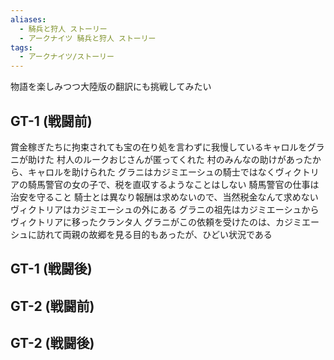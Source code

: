 ```yaml
---
aliases:
  - 騎兵と狩人 ストーリー
  - アークナイツ 騎兵と狩人 ストーリー
tags:
  - アークナイツ/ストーリー
---
```

物語を楽しみつつ大陸版の翻訳にも挑戦してみたい
## GT-1 (戦闘前)
賞金稼ぎたちに拘束されても宝の在り処を言わずに我慢しているキャロルをグラニが助けた
村人のルークおじさんが匿ってくれた
村のみんなの助けがあったから、キャロルを助けられた
グラニはカジミエーシュの騎士ではなくヴィクトリアの騎馬警官の女の子で、税を直収するようなことはしない
騎馬警官の仕事は治安を守ること
騎士とは異なり報酬は求めないので、当然税金なんて求めない
ヴィクトリアはカジミエーシュの外にある
グラニの祖先はカジミエーシュからヴィクトリアに移ったクランタ人
グラニがこの依頼を受けたのは、カジミエーシュに訪れて両親の故郷を見る目的もあったが、ひどい状況である
## GT-1 (戦闘後)
## GT-2 (戦闘前)
## GT-2 (戦闘後)

